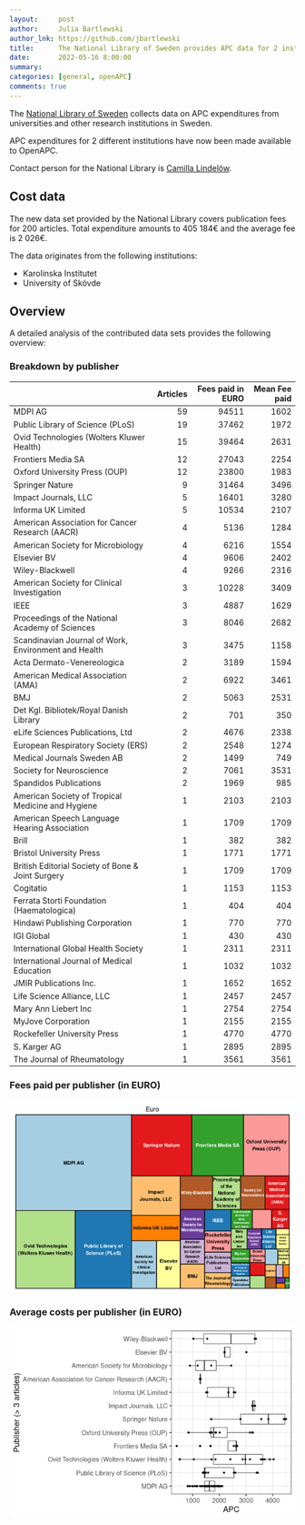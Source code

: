 ```yaml
---
layout:     post
author:     Julia Bartlewski
author_lnk: https://github.com/jbartlewski
title:      The National Library of Sweden provides APC data for 2 institutions
date:       2022-05-16 8:00:00
summary:    
categories: [general, openAPC]
comments: true
---
```




The [National Library of Sweden](https://www.kb.se/in-english.html) collects data on APC expenditures from universities and other research institutions in Sweden. 

APC expenditures for 2 different institutions have now been made available to OpenAPC.

Contact person for the National Library is [Camilla Lindelöw](mailto:Camilla.Lindelow@kb.se).

## Cost data



The new data set provided by the National Library covers publication fees for 200 articles. Total expenditure amounts to 405 184€ and the average fee is 2 026€.

The data originates from the following institutions:

- Karolinska Institutet
- University of Skövde


## Overview

A detailed analysis of the contributed data sets provides the following overview:

### Breakdown by publisher


|                                                     | Articles| Fees paid in EURO| Mean Fee paid|
|:----------------------------------------------------|--------:|-----------------:|-------------:|
|MDPI AG                                              |       59|             94511|          1602|
|Public Library of Science (PLoS)                     |       19|             37462|          1972|
|Ovid Technologies (Wolters Kluwer Health)            |       15|             39464|          2631|
|Frontiers Media SA                                   |       12|             27043|          2254|
|Oxford University Press (OUP)                        |       12|             23800|          1983|
|Springer Nature                                      |        9|             31464|          3496|
|Impact Journals, LLC                                 |        5|             16401|          3280|
|Informa UK Limited                                   |        5|             10534|          2107|
|American Association for Cancer Research (AACR)      |        4|              5136|          1284|
|American Society for Microbiology                    |        4|              6216|          1554|
|Elsevier BV                                          |        4|              9606|          2402|
|Wiley-Blackwell                                      |        4|              9266|          2316|
|American Society for Clinical Investigation          |        3|             10228|          3409|
|IEEE                                                 |        3|              4887|          1629|
|Proceedings of the National Academy of Sciences      |        3|              8046|          2682|
|Scandinavian Journal of Work, Environment and Health |        3|              3475|          1158|
|Acta Dermato-Venereologica                           |        2|              3189|          1594|
|American Medical Association (AMA)                   |        2|              6922|          3461|
|BMJ                                                  |        2|              5063|          2531|
|Det Kgl. Bibliotek/Royal Danish Library              |        2|               701|           350|
|eLife Sciences Publications, Ltd                     |        2|              4676|          2338|
|European Respiratory Society (ERS)                   |        2|              2548|          1274|
|Medical Journals Sweden AB                           |        2|              1499|           749|
|Society for Neuroscience                             |        2|              7061|          3531|
|Spandidos Publications                               |        2|              1969|           985|
|American Society of Tropical Medicine and Hygiene    |        1|              2103|          2103|
|American Speech Language Hearing Association         |        1|              1709|          1709|
|Brill                                                |        1|               382|           382|
|Bristol University Press                             |        1|              1771|          1771|
|British Editorial Society of Bone & Joint Surgery    |        1|              1709|          1709|
|Cogitatio                                            |        1|              1153|          1153|
|Ferrata Storti Foundation (Haematologica)            |        1|               404|           404|
|Hindawi Publishing Corporation                       |        1|               770|           770|
|IGI Global                                           |        1|               430|           430|
|International Global Health Society                  |        1|              2311|          2311|
|International Journal of Medical Education           |        1|              1032|          1032|
|JMIR Publications Inc.                               |        1|              1652|          1652|
|Life Science Alliance, LLC                           |        1|              2457|          2457|
|Mary Ann Liebert Inc                                 |        1|              2754|          2754|
|MyJove Corporation                                   |        1|              2155|          2155|
|Rockefeller University Press                         |        1|              4770|          4770|
|S. Karger AG                                         |        1|              2895|          2895|
|The Journal of Rheumatology                          |        1|              3561|          3561|

### Fees paid per publisher (in EURO)

![plot of chunk tree_natlibswe_2022_05_16_full](/figure/tree_natlibswe_2022_05_16_full-1.png)

###  Average costs per publisher (in EURO)

![plot of chunk box_natlibswe_2022_05_16_publisher_full](/figure/box_natlibswe_2022_05_16_publisher_full-1.png)
